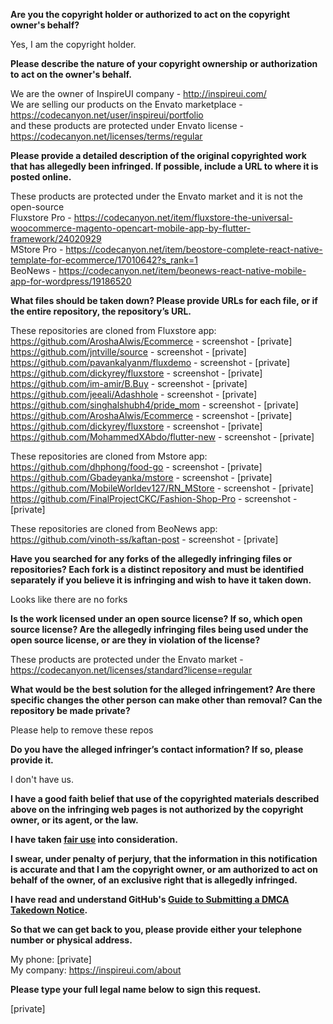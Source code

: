 **Are you the copyright holder or authorized to act on the copyright owner's behalf?**  
  
Yes, I am the copyright holder.  
  
**Please describe the nature of your copyright ownership or authorization to act on the owner's behalf.**  
  
We are the owner of InspireUI company - http://inspireui.com/  
We are selling our products on the Envato marketplace - https://codecanyon.net/user/inspireui/portfolio  
and these products are protected under Envato license - https://codecanyon.net/licenses/terms/regular   
  
**Please provide a detailed description of the original copyrighted work that has allegedly been infringed. If possible, include a URL to where it is posted online.**  
  
These products are protected under the Envato market and it is not the open-source  
Fluxstore Pro - https://codecanyon.net/item/fluxstore-the-universal-woocommerce-magento-opencart-mobile-app-by-flutter-framework/24020929  
MStore Pro - https://codecanyon.net/item/beostore-complete-react-native-template-for-ecommerce/17010642?s_rank=1  
BeoNews - https://codecanyon.net/item/beonews-react-native-mobile-app-for-wordpress/19186520  
  
**What files should be taken down? Please provide URLs for each file, or if the entire repository, the repository’s URL.**  
  
These repositories are cloned from Fluxstore app:  
https://github.com/AroshaAlwis/Ecommerce - screenshot - [private]  
https://github.com/jntville/source - screenshot - [private]  
https://github.com/pavankalyanm/fluxdemo - screenshot - [private]  
https://github.com/dickyrey/fluxstore - screenshot - [private]  
https://github.com/im-amir/B.Buy - screenshot - [private]  
https://github.com/jeeali/Adashhole - screenshot - [private]  
https://github.com/singhalshubh4/pride_mom - screenshot - [private]  
https://github.com/AroshaAlwis/Ecommerce - screenshot - [private]    
https://github.com/dickyrey/fluxstore - screenshot - [private]  
https://github.com/MohammedXAbdo/flutter-new - screenshot - [private]  
  
These repositories are cloned from Mstore app:  
https://github.com/dhphong/food-go - screenshot - [private]    
https://github.com/Gbadeyanka/mstore - screenshot - [private]  
https://github.com/MobileWorldev127/RN_MStore - screenshot - [private]  
https://github.com/FinalProjectCKC/Fashion-Shop-Pro - screenshot - [private]  
  
These repositories are cloned from BeoNews app:  
https://github.com/vinoth-ss/kaftan-post - screenshot - [private]  
  
**Have you searched for any forks of the allegedly infringing files or repositories? Each fork is a distinct repository and must be identified separately if you believe it is infringing and wish to have it taken down.**  
  
Looks like there are no forks  
  
**Is the work licensed under an open source license? If so, which open source license? Are the allegedly infringing files being used under the open source license, or are they in violation of the license?**  
  
These products are protected under the Envato market - https://codecanyon.net/licenses/standard?license=regular  
  
**What would be the best solution for the alleged infringement? Are there specific changes the other person can make other than removal? Can the repository be made private?**  
  
Please help to remove these repos  
  
**Do you have the alleged infringer’s contact information? If so, please provide it.**  
  
I don't have us.  
  
**I have a good faith belief that use of the copyrighted materials described above on the infringing web pages is not authorized by the copyright owner, or its agent, or the law.**  
  
**I have taken <a href="https://www.lumendatabase.org/topics/22">fair use</a> into consideration.**  
  
**I swear, under penalty of perjury, that the information in this notification is accurate and that I am the copyright owner, or am authorized to act on behalf of the owner, of an exclusive right that is allegedly infringed.**  
  
**I have read and understand GitHub's <a href="https://docs.github.com/articles/guide-to-submitting-a-dmca-takedown-notice/">Guide to Submitting a DMCA Takedown Notice</a>.**  
  
**So that we can get back to you, please provide either your telephone number or physical address.**  
  
My phone: [private]  
My company: https://inspireui.com/about  
  
**Please type your full legal name below to sign this request.**  
  
[private]  
